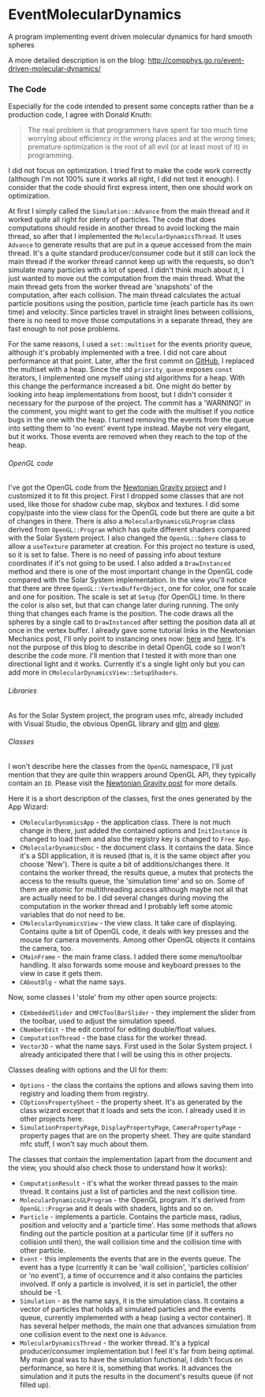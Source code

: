# EventMolecularDynamics
A program implementing event driven molecular dynamics for hard smooth spheres

A more detailed description is on the blog: http://compphys.go.ro/event-driven-molecular-dynamics/

### The Code

Especially for the code intended to present some concepts rather than be a production code, I agree with Donald Knuth:

> The real problem is that programmers have spent far too much time worrying about efficiency in the wrong places and at the wrong times; premature optimization is the root of all evil (or at least most of it) in programming. 

I did not focus on optimization. I tried first to make the code work correctly (although I'm not 100% sure it works all right, I did not test it enough). I consider that the code should first express intent, then one should work on optimization.

At first I simply called the `Simulation::Advance` from the main thread and it worked quite all right for plenty of particles. The code that does computations should reside in another thread to avoid locking the main thread, so after that I implemented the `MolecularDynamicsThread`. It uses `Advance` to generate results that are put in a queue accessed from the main thread. It's a quite standard producer/consumer code but it still can lock the main thread if the worker thread cannot keep up with the requests, so don't simulate many particles with a lot of speed. I didn't think much about it, I just wanted to move out the computation from the main thread. What the main thread gets from the worker thread are 'snapshots' of the computation, after each collision. The main thread calculates the actual particle positions using the position, particle time (each particle has its own time) and velocity. Since particles travel in straight lines between collisions, there is no need to move those computations in a separate thread, they are fast enough to not pose problems.

For the same reasons, I used a `set::multiset` for the events priority queue, although it's probably implemented with a tree. I did not care about performance at that point. Later, after the first commit on <a href="https://github.com/aromanro/EventMolecularDynamics" target="blank_">GitHub</a>, I replaced the multiset with a heap. Since the std `priority_queue` exposes `const` iterators, I implemented one myself using std algorithms for a heap. With this change the performance increased a bit. One might do better by looking into heap implementations from boost, but I didn't consider it necessary for the purpose of the project. The commit has a 'WARNING!' in the comment, you might want to get the code with the multiset if you notice bugs in the one with the heap. I turned removing the events from the queue into setting them to 'no event' event type instead. Maybe not very elegant, but it works. Those events are removed when they reach to the top of the heap.

###### OpenGL code

I've got the OpenGL code from the <a href="http://compphys.go.ro/newtonian-gravity/" target="blank_"> Newtonian Gravity project</a> and I customized it to fit this project. First I dropped some classes that are not used, like those for shadow cube map, skybox and textures. I did some copy/paste into the view class for the OpenGL code but there are quite a bit of changes in there. There is also a `MolecularDynamicsGLProgram` class derived from `OpenGL::Program` which has quite different shaders compared with the Solar System project. I also changed the `OpenGL::Sphere` class to allow a `useTexture` parameter at creation. For this project no texture is used, so it is set to false. There is no need of passing info about texture coordinates if it's not going to be used. I also added a `DrawInstanced` method and there is one of the most important change in the OpenGL code compared with the Solar System implementation. In the view you'll notice that there are three `OpenGL::VertexBufferObject`, one for color, one for scale and one for position. The scale is set at `Setup` (for OpenGL) time. In there the color is also set, but that can change later during running. The only thing that changes each frame is the position. The code draws all the spheres by a single call to `DrawInstanced` after setting the position data all at once in the vertex buffer. I already gave some tutorial links in the Newtonian Mechanics post, I'll only point to instancing ones now: <a href="http://www.learnopengl.com/#!Advanced-OpenGL/Instancing" target="blank_">here</a> and <a href="http://www.opengl-tutorial.org/intermediate-tutorials/billboards-particles/particles-instancing/" target="blank_">here</a>. It's not the purpose of this blog to describe in detail OpenGL code so I won't describe the code more. I'll mention that I tested it with more than one directional light and it works. Currently it's a single light only but you can add more in `CMolecularDynamicsView::SetupShaders`.

###### Libraries

As for the Solar System project, the program uses mfc, already included with Visual Studio, the obvious OpenGL library and <a href="http://glm.g-truc.net/0.9.7/index.html" target="_blank">glm</a> and <a href="http://glew.sourceforge.net/" target="_blank">glew</a>. 

###### Classes

I won't describe here the classes from the `OpenGL` namespace, I'll just mention that they are quite thin wrappers around OpenGL API, they typically contain an `ID`. Please visit the <a href="http://compphys.go.ro/newtonian-gravity/" target="blank_"> Newtonian Gravity post</a> for more details.

Here it is a short description of the classes, first the ones generated by the App Wizard:

* `CMolecularDynamicsApp` - the application class. There is not much change in there, just added the contained options and `InitInstance` is changed to load them and also the registry key is changed to `Free App`.
* `CMolecularDynamicsDoc` - the document class. It contains the data. Since it's a SDI application, it is reused (that is, it is the same object after you choose 'New'). There is quite a bit of additions/changes there. It contains the worker thread, the results queue, a mutex that protects the access to the results queue, the 'simulation time' and so on. Some of them are atomic for multithreading access although maybe not all that are actually need to be. I did several changes during moving the computation in the worker thread and I probably left some atomic variables that do not need to be.
* `CMolecularDynamicsView` - the view class. It take care of displaying. Contains quite a bit of OpenGL code, it deals with key presses and the mouse for camera movements. Among other OpenGL objects it contains the camera, too.
* `CMainFrame` - the main frame class. I added there some menu/toolbar handling. It also forwards some mouse and keyboard presses to the view in case it gets them.
* `CAboutDlg` - what the name says.

Now, some classes I 'stole' from my other open source projects:

* `CEmbeddedSlider` and `CMFCToolBarSlider` - they implement the slider from the toolbar, used to adjust the simulation speed.
* `CNumberEdit` - the edit control for editing double/float values.
* `ComputationThread` - the base class for the worker thread.
* `Vector3D` - what the name says. First used in the Solar System project. I already anticipated there that I will be using this in other projects.

Classes dealing with options and the UI for them:

* `Options` - the class the contains the options and allows saving them into registry and loading them from registry.
* `COptionsPropertySheet` - the property sheet. It's as generated by the class wizard except that it loads and sets the icon. I already used it in other projects here.
* `SimulationPropertyPage`, `DisplayPropertyPage`, `CameraPropertyPage` - property pages that are on the property sheet. They are quite standard mfc stuff, I won't say much about them.

The classes that contain the implementation (apart from the document and the view, you should also check those to understand how it works):

* `ComputationResult` - it's what the worker thread passes to the main thread. It contains just a list of particles and the next collision time.
* `MolecularDynamicsGLProgram` - the OpenGL program. It's derived from `OpenGL::Program` and it deals with shaders, lights and so on.
* `Particle` - implements a particle. Contains the particle mass, radius, position and velocity and a 'particle time'. Has some methods that allows finding out the particle position at a particular time (if it suffers no collision until then), the wall collision time and the collision time with other particle.
* `Event` - this implements the events that are in the events queue. The event has a type (currently it can be 'wall collision', 'particles collision' or 'no event'), a time of occurrence and it also contains the particles involved. If only a particle is involved, it is set in particle1, the other should be -1. 
* `Simulation` - as the name says, it is the simulation class. It contains a vector of particles that holds all simulated particles and the events queue, currently implemented with a heap (using a vector container). It has several helper methods, the main one that advances simulation from one collision event to the next one is `Advance`.
* `MolecularDynamicsThread` - the worker thread. It's a typical producer/consumer implementation but I feel it's far from being optimal. My main goal was to have the simulation functional, I didn't focus on performance, so here it is, something that works. It advances the simulation and it puts the results in the document's results queue (if not filled up).